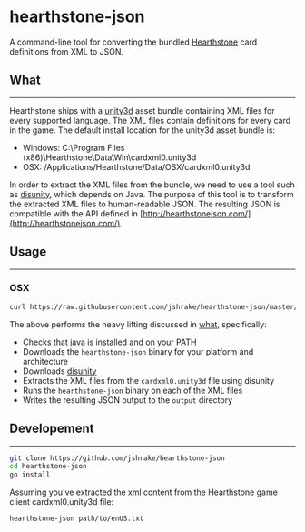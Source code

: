 # hearthstone-json

A command-line tool for converting the bundled [Hearthstone](http://us.battle.net/hearthstone/) card definitions from XML to JSON.

## What
---

Hearthstone ships with a [unity3d](https://unity3d.com/) asset bundle containing XML files for every supported language. The XML files contain definitions for every card in the game. The default install location for the unity3d asset bundle is:

- Windows: C:\Program Files (x86)\Hearthstone\Data\Win\cardxml0.unity3d
- OSX: /Applications/Hearthstone/Data/OSX/cardxml0.unity3d

In order to extract the XML files from the bundle, we need to use a tool such as [disunity](https://github.com/ata4/disunity), which depends on Java. The purpose of this tool is to transform the extracted XML files to human-readable JSON. The resulting JSON is compatible with the API defined in [http://hearthstonejson.com/](http://hearthstonejson.com/).

## Usage
---

### OSX
```bash
curl https://raw.githubusercontent.com/jshrake/hearthstone-json/master/osx.sh | sh
```

The above performs the heavy lifting discussed in [what](#what), specifically:

- Checks that java is installed and on your PATH
- Downloads the `hearthstone-json` binary for your platform and architecture
- Downloads [disunity](https://github.com/ata4/disunity)
- Extracts the XML files from the `cardxml0.unity3d` file using disunity
- Runs the `hearthstone-json` binary on each of the XML files
- Writes the resulting JSON output to the `output` directory


## Developement
---

```bash
git clone https://github.com/jshrake/hearthstone-json
cd hearthstone-json
go install
```

Assuming you've extracted the xml content from the Hearthstone game client cardxml0.unity3d file:

```bash
hearthstone-json path/to/enUS.txt
```

